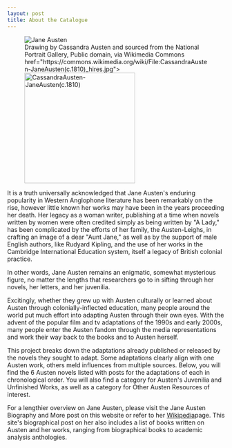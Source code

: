 ```yaml
---
layout: post
title: About the Catalogue
---
```

<figure>
  <img alt="Jane Austen" src="https://upload.wikimedia.org/wikipedia/commons/c/cc/CassandraAusten-JaneAusten%28c.1810%29_hires.jpg" />
  <figcaption>
    Drawing by Cassandra Austen and sourced from the National Portrait Gallery, Public domain, via Wikimedia Commons href="https://commons.wikimedia.org/wiki/File:CassandraAusten-JaneAusten(c.1810)_hires.jpg"><img width="256" alt="CassandraAusten-JaneAusten(c.1810)"></a>
  </figcaption>
</figure>

It is a truth universally acknowledged that Jane Austen's enduring popularity in Western Anglophone literature has been remarkably on the rise, however little known her works may have been in the years proceeding her death. Her legacy as a woman writer, publishing at a time when novels written by women were often credited simply as being written by "A Lady," has been complicated by the efforts of her family, the Austen-Leighs, in crafting an image of a dear "Aunt Jane," as well as by the support of male English authors, like Rudyard Kipling, and the use of her works in the Cambridge International Education system, itself a legacy of British colonial practice. 

In other words, Jane Austen remains an enigmatic, somewhat mysterious figure, no matter the lengths that researchers go to in sifting through her novels, her letters, and her juvenilia. 

Excitingly, whether they grew up with Austen culturally or learned about Austen through colonially-inflected education, many people around the world put much effort into adapting Austen through their own eyes. With the advent of the popular film and tv adaptations of the 1990s and early 2000s, many people enter the Austen fandom through the media representations and work their way back to the books and to Austen herself. 

This project breaks down the adaptations already published or released by the novels they sought to adapt. Some adaptations clearly align with one Austen work, others meld influences from multiple sources. Below, you will find the 6 Austen novels listed with posts for the adaptations of each in chronological order. You will also find a category for Austen's Juvenilia and Unfinished Works, as well as a category for Other Austen Resources of interest.  

For a lengthier overview on Jane Austen, please visit the Jane Austen Biography and More post on this website or refer to her [Wikipedia](https://en.wikipedia.org/wiki/Christopher_Hitchens)page. This site's biographical post on her also includes a list of books written on Austen and her works, ranging from biographical books to academic analysis anthologies. 

